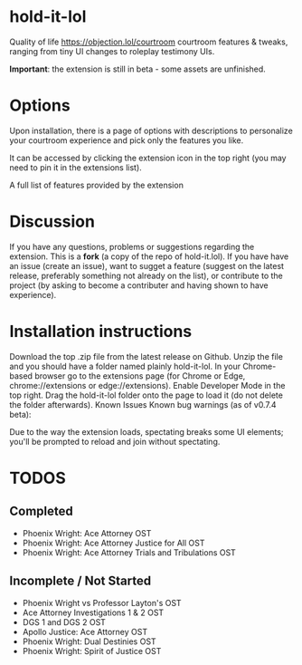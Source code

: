 # hold-it-lol

Quality of life https://objection.lol/courtroom courtroom features & tweaks, ranging from tiny UI changes to roleplay testimony UIs.

**Important**: the extension is still in beta - some assets are unfinished.

# Options
Upon installation, there is a page of options with descriptions to personalize your courtroom experience and pick only the features you like.

It can be accessed by clicking the extension icon in the top right (you may need to pin it in the extensions list).

A full list of features provided by the extension

# Discussion
If you have any questions, problems or suggestions regarding the extension. This is a **fork** (a copy of the repo of hold-it.lol). If you have have an issue (create an issue), want to sugget a feature (suggest on the latest release, preferably something not already on the list), or contribute to the project (by asking to become a contributer and having shown to have experience).

# Installation instructions
Download the top .zip file from the latest release on Github.
Unzip the file and you should have a folder named plainly hold-it-lol.
In your Chrome-based browser go to the extensions page (for Chrome or Edge, chrome://extensions or edge://extensions).
Enable Developer Mode in the top right.
Drag the hold-it-lol folder onto the page to load it (do not delete the folder afterwards).
Known Issues
Known bug warnings (as of v0.7.4 beta):

Due to the way the extension loads, spectating breaks some UI elements; you'll be prompted to reload and join without spectating.

# TODOS
## Completed
- Phoenix Wright: Ace Attorney OST 
- Phoenix Wright: Ace Attorney Justice for All OST
- Phoenix Wright: Ace Attorney Trials and Tribulations OST

## Incomplete / Not Started
- Phoenix Wright vs Professor Layton's OST
- Ace Attorney Investigations 1 & 2 OST
- DGS 1 and DGS 2 OST
- Apollo Justice: Ace Attorney OST
- Phoenix Wright: Dual Destinies OST
- Phoenix Wright: Spirit of Justice OST

